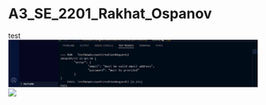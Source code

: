 # A3_SE_2201_Rakhat_Ospanov
test<br>
<img src=https://github.com/Rakhat2131/A3_SE_2201_Rakhat_Ospanov/blob/main/screens/2024-05-15_22-22-19.png><br>
<img src=https://github.com/Rakhat2131/A3_SE_2201_Rakhat_Ospanov/blob/main/screens/2024-05-15_22-22-25.png>
